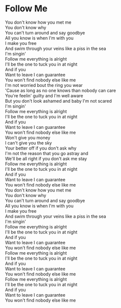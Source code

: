 # Follow Me

You don't know how you met me  
You don't know why  
You can't turn around and say goodbye  
All you know is when I'm with you  
I make you free  
And swim through your veins like a piss in the sea  
I'm singin'  
Follow me everything is alright  
I'll be the one to tuck you in at night  
And if you  
Want to leave I can guarantee  
You won't find nobody else like me  
I'm not worried bout the ring you wear  
'Cause as long as no one knows than nobody can care  
You're feelin' guilty and I'm well aware  
But you don't look ashamed and baby I'm not scared  
I'm singin'  
Follow me everything is alright  
I'll be the one to tuck you in at night  
And if you  
Want to leave I can guarantee  
You won't find nobody else like me  
Won't give you money  
I can't give you the sky  
Your better off if you don't ask why  
I'm not the reason that you go astray and  
We'll be all right if you don't ask me stay  
Follow me everything is alright  
I'll be the one to tuck you in at night  
And if you  
Want to leave I can guarantee  
You won't find nobody else like me  
You don't know how you met me  
You don't know why  
You can't turn around and say goodbye  
All you know is when I'm with you  
I make you free  
And swim through your veins like a piss in the sea  
I'm singin'  
Follow me everything is alright  
I'll be the one to tuck you in at night  
And if you  
Want to leave I can guarantee  
You won't find nobody else like me  
Follow me everything is alright  
I'll be the one to tuck you in at night  
And if you  
Want to leave I can guarantee  
You won't find nobody else like me  
Follow me everything is alright  
I'll be the one to tuck you in at night  
And if you  
Want to leave I can guarantee  
You won't find nobody else like me

